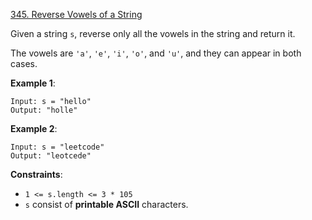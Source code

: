 [345. Reverse Vowels of a String](https://leetcode.com/problems/reverse-vowels-of-a-string/)

Given a string `s`, reverse only all the vowels in the string and return it.

The vowels are `'a'`, `'e'`, `'i'`, `'o'`, and `'u'`, and they can appear in both cases.

**Example 1**:
```
Input: s = "hello"
Output: "holle"
```

**Example 2**:
```
Input: s = "leetcode"
Output: "leotcede"
```

**Constraints**:
* `1 <= s.length <= 3 * 105`
* `s` consist of **printable ASCII** characters.